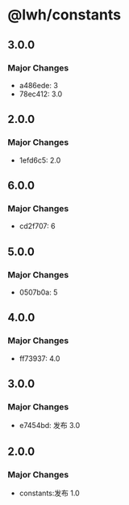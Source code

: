 # @lwh/constants

## 3.0.0

### Major Changes

- a486ede: 3
- 78ec412: 3.0

## 2.0.0

### Major Changes

- 1efd6c5: 2.0

## 6.0.0

### Major Changes

- cd2f707: 6

## 5.0.0

### Major Changes

- 0507b0a: 5

## 4.0.0

### Major Changes

- ff73937: 4.0

## 3.0.0

### Major Changes

- e7454bd: 发布 3.0

## 2.0.0

### Major Changes

- constants:发布 1.0
